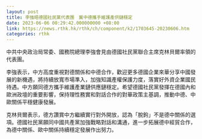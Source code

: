 ```yaml
---
layout: post
title: 李強晤德國社民黨代表團　冀中德攜手維護產供鏈穩定
date: 2023-06-06 00:29:42.000000000 +08:00
link: https://news.rthk.hk/rthk/ch/component/k2/1703645-20230606.htm
categories: rthk
---
```


中共中央政治局常委、國務院總理李強會見由德國社民黨聯合主席克林貝爾率領的代表團。

李強表示，中方高度重視對德關係和中德合作，歡迎更多德國企業來華分享中國發展的新機遇，將持續放寬市場準入，加強知識產權保護力度，落實好外資企業國民待遇。中方願同德方攜手維護產業鏈供應鏈穩定。希望德國社民黨發揮在德國內和歐洲政壇的重要影響，保持理性務實和對話合作的對華政策主基調，推動中德、中歐關係平穩健康發展。

克林貝爾表示，德方讚賞中方繼續實行對外開放，認為「脫鉤」不是德中關係的選項。德國社民黨願同中國共產黨加強戰略對話和溝通，進一步拓展德中經貿合作，為德中關係、歐中關係持續穩定發展作出努力。
